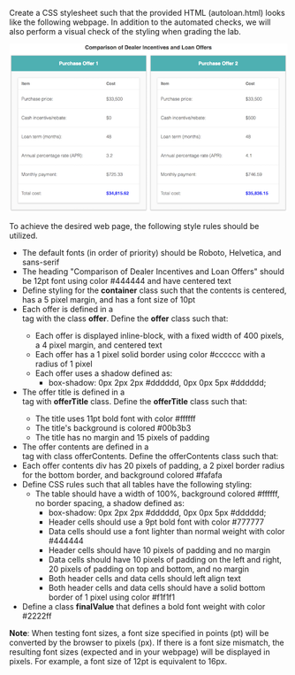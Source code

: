 Create a CSS stylesheet such that the provided HTML (autoloan.html) looks like the following webpage. In addition to the automated checks, we will also perform a visual check of the styling when grading the lab.


![UofA](images/DealerIncentives.png)


To achieve the desired web page, the following style rules should be utilized.

- The default fonts (in order of priority) should be Roboto, Helvetica, and sans-serif
- The heading "Comparison of Dealer Incentives and Loan Offers" should be 12pt font using color #444444 and have centered text
- Define styling for the **container** class such that the contents is centered, has a 5 pixel margin, and has a font size of 10pt
- Each offer is defined in a **<div>** tag with the class **offer**. Define the **offer** class such that:
  - Each offer is displayed inline-block, with a fixed width of 400 pixels, a 4 pixel margin, and centered text
  - Each offer has a 1 pixel solid border using color #cccccc with a radius of 1 pixel
  - Each offer uses a shadow defined as:
    - box-shadow: 0px 2px 2px #dddddd, 0px 0px 5px #dddddd;
- The offer title is defined in a **<div>** tag with **offerTitle** class. Define the **offerTitle** class such that:
  - The title uses 11pt bold font with color #ffffff
  - The title's background is colored #00b3b3
  - The title has no margin and 15 pixels of padding
-  The offer contents are defined in a <div> tag with class offerContents. Define the offerContents class such that:
  - Each offer contents div has 20 pixels of padding, a 2 pixel border radius for the bottom border, and background colored #fafafa
- Define CSS rules such that all tables have the following styling:
  - The table should have a width of 100%, background colored #ffffff, no border spacing, a shadow defined as:
    - box-shadow: 0px 2px 2px #dddddd, 0px 0px 5px #dddddd;
    - Header cells should use a 9pt bold font with color #777777
    - Data cells should use a font lighter than normal weight with color #444444
    - Header cells should have 10 pixels of padding and no margin
    - Data cells should have 10 pixels of padding on the left and right, 20 pixels of padding on top and bottom, and no margin
    - Both header cells and data cells should left align text
    - Both header cells and data cells should have a solid bottom border of 1 pixel using color #f1f1f1
- Define a class **finalValue** that defines a bold font weight with color #2222ff

**Note**: When testing font sizes, a font size specified in points (pt) will be converted by the browser to pixels (px). If there is a font size mismatch, the resulting font sizes (expected and in your webpage) will be displayed in pixels. For example, a font size of 12pt is equivalent to 16px.
